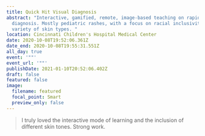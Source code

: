 ```yaml
---
title: Quick Hit Visual Diagnosis
abstract: "Interactive, gamified, remote, image-based teaching on rapid
  diagnosis. Mostly pediatric rashes, with a focus on racial inclusivity with a
  variety of skin types. "
location: Cincinnati Children's Hospital Medical Center
date: 2020-10-08T19:52:06.361Z
date_end: 2020-10-08T19:55:31.551Z
all_day: true
event: '""'
event_url: '""'
publishDate: 2021-01-10T20:52:06.402Z
draft: false
featured: false
image:
  filename: featured
  focal_point: Smart
  preview_only: false
---
```

<!--StartFragment-->

> I truly loved the interactive mode of learning and the inclusion of different skin tones. Strong work.

<!--EndFragment-->
